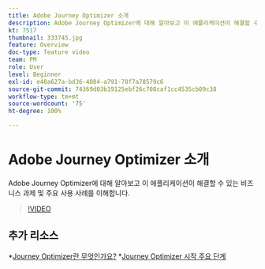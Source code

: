 ```yaml
---
title: Adobe Journey Optimizer 소개
description: Adobe Journey Optimizer에 대해 알아보고 이 애플리케이션이 해결할 수 있는 비즈니스 과제 및 주요 사용 사례를 이해합니다.
kt: 7517
thumbnail: 333745.jpg
feature: Overview
doc-type: feature video
team: PM
role: User
level: Beginner
exl-id: e48a627a-bd36-4084-a791-78f7a78579c6
source-git-commit: 74369d03b19125ebf26c708caf1cc4535cb09c38
workflow-type: tm+mt
source-wordcount: '75'
ht-degree: 100%

---
```


# Adobe Journey Optimizer 소개

Adobe Journey Optimizer에 대해 알아보고 이 애플리케이션이 해결할 수 있는 비즈니스 과제 및 주요 사용 사례를 이해합니다.

>[!VIDEO](https://video.tv.adobe.com/v/333745?quality=12)

## 추가 리소스

*[Journey Optimizer란 무엇인가요?](https://experienceleague.adobe.com/docs/journey-optimizer/using/get-started/get-started.html?lang=ko)
*[Journey Optimizer 시작 주요 단계](https://experienceleague.adobe.com/docs/journey-optimizer/using/get-started/quick-start.html?lang=ko)
